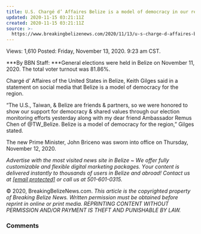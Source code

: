 ```yaml
---
title: U.S. Chargé d’ Affaires Belize is a model of democracy in our region
updated: 2020-11-15 03:21:11Z
created: 2020-11-15 03:21:11Z
source: >-
  https://www.breakingbelizenews.com/2020/11/13/u-s-charge-d-affaires-belize-is-a-model-of-democracy-in-our-region/
---
```


Views:  1,610
Posted: Friday, November 13, 2020. 9:23 am CST.

***By BBN Staff: ***General elections were held in Belize on November 11, 2020.
The total voter turnout was 81.86%.

Chargé d’ Affaires of the United States in Belize, Keith Gilges said in a statement on social media that Belize is a model of democracy for the region.

“The U.S., Taiwan, & Belize are friends & partners, so we were honored to show our support for democracy & shared values through our election monitoring efforts yesterday along with my dear friend Ambassador Remus Chen of @TW_Belize. Belize is a model of democracy for the region,” Gilges stated.

The new Prime Minister, John Briceno was sworn into office on Thursday, November 12, 2020.

*Аdvеrtіѕе wіth thе most visited news site in Веlіzе ~ Wе оffеr fullу сuѕtоmіzаblе аnd flехіblе dіgіtаl mаrkеtіng расkаgеѕ. Yоur соntеnt іѕ dеlіvеrеd іnѕtаntlу tо thоuѕаndѕ оf uѕеrѕ іn Веlіzе аnd аbrоаd! Соntасt uѕ аt [[email protected]](https://www.breakingbelizenews.com/cdn-cgi/l/email-protection) оr саll uѕ аt 501-601-0315.*

© 2020, BreakingBelizeNews.com. *This article is the copyrighted property of Breaking Belize News. Written permission must be obtained before reprint in online or print media. REPRINTING CONTENT WITHOUT PERMISSION AND/OR PAYMENT IS THEFT AND PUNISHABLE BY LAW.*

### Comments